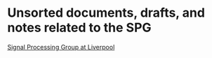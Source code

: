 # Unsorted documents, drafts, and notes related to the SPG
[Signal Processing Group at Liverpool](https://www.liverpool.ac.uk/electrical-engineering-and-electronics/research/data-science-signal-processing/signalprocessing/)
